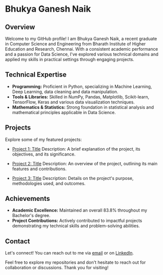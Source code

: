 # Bhukya Ganesh Naik

## Overview
Welcome to my GitHub profile! I am Bhukya Ganesh Naik, a recent graduate in Computer Science and Engineering from Bharath Institute of Higher Education and Research, Chennai. With a consistent academic performance and a passion for Data Science, I've explored various technical domains and applied my skills in practical settings through engaging projects.

## Technical Expertise
- **Programming:** Proficient in Python, specializing in Machine Learning, Deep Learning, data cleaning and data manipulation.
- **Tools & Libraries:** Skilled in NumPy, Pandas, Matplotlib, Scikit-learn, TensorFlow, Keras and various data visualization techniques.
- **Mathematics & Statistics:** Strong foundation in statistical analysis and mathematical principles applicable in Data Science.

## Projects
Explore some of my featured projects:
- [Project 1: Title](link)
  Description: A brief explanation of the project, its objectives, and its significance.

- [Project 2: Title](link)
  Description: An overview of the project, outlining its main features and contributions.

- [Project 3: Title](link)
  Description: Details on the project's purpose, methodologies used, and outcomes.

## Achievements
- **Academic Excellence:** Maintained an overall 83.8% throughout my Bachelor's degree.
- **Project Contributions:** Actively contributed to impactful projects demonstrating my technical skills and problem-solving abilities.

## Contact
Let's connect! You can reach out to me via [email](mailto:ganeshchinni32@gmail.com) or on [LinkedIn](https://www.linkedin.com/in/yourprofile).

Feel free to explore my repositories and don't hesitate to reach out for collaboration or discussions. Thank you for visiting!
